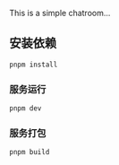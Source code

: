 This is a simple chatroom...



## 安装依赖

```sh
pnpm install
```

### 服务运行

```sh
pnpm dev
```

### 服务打包

```sh
pnpm build
```


